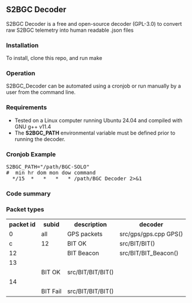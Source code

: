 <h2>S2BGC Decoder</h2>
<p>S2BGC Decoder is a free and open-source decoder (GPL-3.0) to convert raw S2BGC telemetry into human readable .json files</p>

<h3>Installation</h3>
<p>To install, clone this repo, and run make</p>

<h3>Operation</h3>
<p>S2BGC_Decoder can be automated using a cronjob or run manually by a user from the command line.</p>

<h3>Requirements</h3>
<ul>

<li>Tested on a Linux computer running Ubuntu 24.04 and compiled with GNU g++ v11.4</li>
<li>The <b>S2BGC_PATH</b> environmental variable must be defined prior to running the decoder.</li>
</ul>

<h3>Cronjob Example</h3>
<pre>
S2BGC_PATH="/path/BGC-SOLO"
#  min hr dom mon dow command
  */15  *   *   *   * /path/BGC_Decoder 2>&1
</pre>

<h3>Code summary</h3>
<p>

<h3>Packet types</h3>
<table>
<tr><th>packet id</th><th>subid</th><th>description</th><th>decoder</th></tr>
<tr><td>0</td><td>all</td><td>GPS packets</td><td>src/gps/gps.cpp GPS()</td></tr>
<tr><td>c</td><td>12</td><td>BIT OK</td><td>src/BIT/BIT()</td></tr>
<tr><td>12</td><td></td><td>BIT Beacon</td><td>src/BIT/BIT_Beacon()</td></tr>
<tr><td>13</tr><td></td><td>BIT OK</td><td>src/BIT/BIT/BIT()</td></tr>
<tr><td>14</tr><td></td><td>BIT Fail</td><td>src/BIT/BIT/BIT()</td></tr>
</table>
